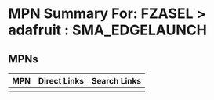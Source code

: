 



# MPN Summary For: FZASEL > adafruit : SMA_EDGELAUNCH

## MPNs
  

|MPN|Direct Links|Search Links|
| :--- | :--- | :--- |
||||
